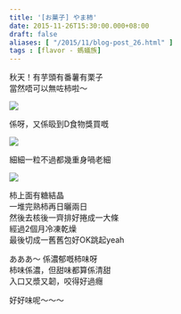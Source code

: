 ```yaml
---
title: '[お菓子] やま柿'
date: 2015-11-26T15:30:00.000+08:00
draft: false
aliases: [ "/2015/11/blog-post_26.html" ]
tags : [flavor - 螞蟻族]
---
```


秋天！有芋頭有番薯有栗子  
當然唔可以無咗柿啦～  

[![](https://c1.staticflickr.com/9/8551/28333190573_49940edcea_z.jpg)](https://c1.staticflickr.com/9/8551/28333190573_49940edcea_z.jpg)

係呀，又係𥄫到D食物獎買嘅  

[![](https://c2.staticflickr.com/8/7555/28330502724_3dce0f4305_z.jpg)](https://c2.staticflickr.com/8/7555/28330502724_3dce0f4305_z.jpg)

細細一粒不過都幾重身喎老細  

[![](https://c1.staticflickr.com/9/8311/28333190013_46354272f0_z.jpg)](https://c1.staticflickr.com/9/8311/28333190013_46354272f0_z.jpg)

柿上面有糖結晶  
一堆完熟柿再日曬兩日  
然後去核後一齊排好捲成一大條  
經過2個月冷凍乾燥  
最後切成一舊舊包好OK跳起yeah  
  
あああ～ 係濃郁嘅柿味呀  
柿味係濃，但甜味都算係清甜  
入口又漿又韌，咬得好過癮  
  
好好味呢～～～